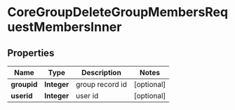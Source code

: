 

# CoreGroupDeleteGroupMembersRequestMembersInner


## Properties

| Name | Type | Description | Notes |
|------------ | ------------- | ------------- | -------------|
|**groupid** | **Integer** | group record id |  [optional] |
|**userid** | **Integer** | user id |  [optional] |



